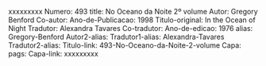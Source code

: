 xxxxxxxxx
Numero: 493
title: No Oceano da Noite 2º volume
Autor: Gregory Benford
Co-autor: 
Ano-de-Publicacao: 1998
Titulo-original: In the Ocean of Night
Tradutor: Alexandra Tavares
Co-tradutor: 
Ano-de-edicao: 1976
alias: Gregory-Benford
Autor2-alias: 
Tradutor1-alias: Alexandra-Tavares
Tradutor2-alias: 
Titulo-link: 493-No-Oceano-da-Noite-2-volume
Capa: 
pags: 
Capa-link: 
xxxxxxxxx